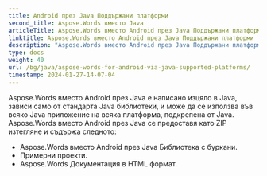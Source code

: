 ```yaml
---
title: Android през Java Поддържани платформи
second_title: Aspose.Words вместо Java
articleTitle: Aspose.Words вместо Android през Java Поддържани платформи
linktitle: Aspose.Words вместо Android през Java Поддържани платформи
description: "Aspose.Words вместо Android през Java Поддържани платформи."
type: docs
weight: 40
url: /bg/java/aspose-words-for-android-via-java-supported-platforms/
timestamp: 2024-01-27-14-07-04
---
```


Aspose.Words вместо Android през Java е написано изцяло в Java, зависи само от стандарта Java библиотеки, и може да се използва във всяко Java приложение на всяка платформа, подкрепена от Java. Aspose.Words вместо Android през Java се предоставя като ZIP изтегляне и съдържа следното:

- Aspose.Words вместо Android през Java Библиотека с буркани.
- Примерни проекти.
- Aspose.Words Документация в HTML формат.






